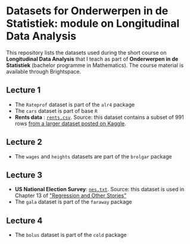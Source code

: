 # Datasets for Onderwerpen in de Statistiek: module on Longitudinal Data Analysis

This repository lists the datasets used during the short course on **Longitudinal Data Analysis** that I teach as part of **Onderwerpen in de Statistiek** (bachelor programme in Mathematics). The course material is available through Brightspace.

## Lecture 1

* The `Rateprof` dataset is part of the `alr4` package
* The `cars` dataset is part of base `R`
* **Rents data** : [`rents.csv`](https://raw.githubusercontent.com/mirkosignorelli/Teaching/refs/heads/main/OidS/rents.csv). Source: this dataset contains a subset of 991 rows [from a larger dataset posted on Kaggle](https://www.kaggle.com/rkb0023/houserentpredictiondataset).

## Lecture 2

* The `wages` and `heights` datasets are part of the `brolgar` package

## Lecture 3

* **US National Election Survey**: [`nes.txt`](https://raw.githubusercontent.com/avehtari/ROS-Examples/535210007acc89087323ff71019c16f1771b3c5e/NES/data/nes.txt). Source: this dataset is used in Chapter 13 of ["Regression and Other Stories"](https://avehtari.github.io/ROS-Examples/)
* The `gala` dataset is part of the `faraway` package

## Lecture 4

* The `bolus` dataset is part of the `cold` package
